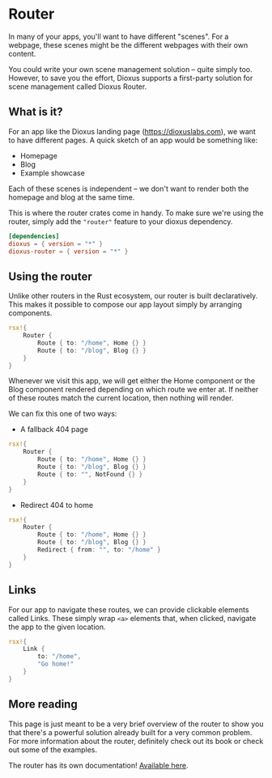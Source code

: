 # Router

In many of your apps, you'll want to have different "scenes". For a webpage, these scenes might be the different webpages with their own content.

You could write your own scene management solution – quite simply too. However, to save you the effort, Dioxus supports a first-party solution for scene management called Dioxus Router.


## What is it?

For an app like the Dioxus landing page (https://dioxuslabs.com), we want to have different pages. A quick sketch of an app would be something like:

- Homepage
- Blog
- Example showcase

Each of these scenes is independent – we don't want to render both the homepage and blog at the same time.

This is where the router crates come in handy. To make sure we're using the router, simply add the `"router"` feature to your dioxus dependency.

```toml
[dependencies]
dioxus = { version = "*" }
dioxus-router = { version = "*" }
```


## Using the router

Unlike other routers in the Rust ecosystem, our router is built declaratively. This makes it possible to compose our app layout simply by arranging components.

```rust
rsx!{
    Router {
        Route { to: "/home", Home {} }
        Route { to: "/blog", Blog {} }
    }
}
```

Whenever we visit this app, we will get either the Home component or the Blog component rendered depending on which route we enter at. If neither of these routes match the current location, then nothing will render.

We can fix this one of two ways:

- A fallback 404 page

```rust
rsx!{
    Router {
        Route { to: "/home", Home {} }
        Route { to: "/blog", Blog {} }
        Route { to: "", NotFound {} }
    }
}
```


- Redirect 404 to home

```rust
rsx!{
    Router {
        Route { to: "/home", Home {} }
        Route { to: "/blog", Blog {} }
        Redirect { from: "", to: "/home" }
    }
}
```

## Links

For our app to navigate these routes, we can provide clickable elements called Links. These simply wrap `<a>` elements that, when clicked, navigate the app to the given location.


```rust
rsx!{
    Link {
        to: "/home",
        "Go home!"
    }
}
```

## More reading

This page is just meant to be a very brief overview of the router to show you that there's a powerful solution already built for a very common problem. For more information about the router, definitely check out its book or check out some of the examples.

The router has its own documentation! [Available here](https://dioxuslabs.com/router/guide/).
